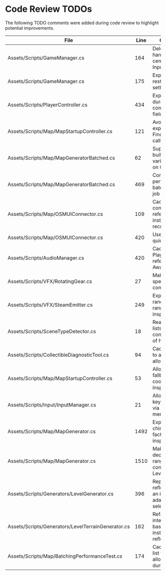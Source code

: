 # Code Review TODOs

The following TODO comments were added during code review to highlight potential improvements.

| File | Line | Comment |
|------|------|---------|
| Assets/Scripts/GameManager.cs | 164 | Delegate input handling to a centralized InputManager |
| Assets/Scripts/GameManager.cs | 175 | Expose restartKey in settings menu |
| Assets/Scripts/PlayerController.cs | 434 | Expose slide duration as configurable field |
| Assets/Scripts/Map/MapStartupController.cs | 121 | Avoid expensive FindFirstObject calls |
| Assets/Scripts/Map/MapGeneratorBatched.cs | 62 | Support per-building height variation based on OSM tags |
| Assets/Scripts/Map/MapGeneratorBatched.cs | 469 | Consider performing batching in a job |
| Assets/Scripts/Map/OSMUIConnector.cs | 109 | Cache controller references instead of recreating |
| Assets/Scripts/Map/OSMUIConnector.cs | 420 | Use prefabs for quick buttons |
| Assets/Scripts/AudioManager.cs | 420 | Cache PlayerController reference in Awake |
| Assets/Scripts/VFX/RotatingGear.cs | 27 | Make rotation speed variance configurable |
| Assets/Scripts/VFX/SteamEmitter.cs | 249 | Expose randomization ranges via inspector |
| Assets/Scripts/SceneTypeDetector.cs | 18 | Read scene lists from config instead of hardcoding |
| Assets/Scripts/CollectibleDiagnosticTool.cs | 94 | Cache results to avoid allocations |
| Assets/Scripts/Map/MapStartupController.cs | 53 | Allow editing fallback coordinates in inspector |
| Assets/Scripts/Input/InputManager.cs | 21 | Allow runtime key rebinding via settings menu |
| Assets/Scripts/Map/MapGenerator.cs | 1492 | Expose chimney offset factors via inspector fields |
| Assets/Scripts/Map/MapGenerator.cs | 1510 | Make gear decoration ranges configurable in LevelProfile |
| Assets/Scripts/Generators/LevelGenerator.cs | 396 | Replace reflection with an interface for adaptive mode selection |
| Assets/Scripts/Generators/LevelTerrainGenerator.cs | 162 | Refactor to interface-based lookup instead of reflection |
| Assets/Scripts/Map/BatchingPerformanceTest.cs | 174 | Cache object list to avoid allocations during testing |
